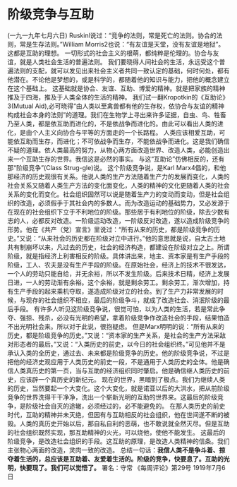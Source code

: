 # 阶级竞争与互助
(一九一九年七月六日)
Ruskinl说过：“竞争的法则，常是死亡的法则。协合的法则，常是生存法则。”William Morris2也说：“有友谊是天堂，没有友谊是地狱”。这都是互助的理想。
一切形式的社会主义的根萌，都纯粹是伦理的。协合与友谊，就是人类社会生活的普遍法则。
我们要晓得人间社会的生活，永远受这个普遍法则的支配，就可以发见出来社会主义者共同一致认定的基础，何时何处，都有他潜在。不论他是梦想的，或是科学的，都随着他的知识与能力，把他的概念建立在这个基础上。
这基础就是协合、友谊、互助、博爱的精神。就是把家族的精神推及于四海，推及于人类全体的生活的精神。
我们试一翻Kropotkin的《互助论》3(Mutual Aid),必可晓得“由人类以至禽兽都有他的生存权，依协合与友谊的精神构成社会本身的法则”的道理。我们在生物学上寻出来许多证据，自虫、鸟、牲畜乃至人类，都是依互助而进化的，不是依战争而进化的。由此可以看出人类的进化，是由个人主义向协合与平等的方面走的一个长路程。
人类应该相爱互助，可能依互助而生存，而进化；不可依战争而生存，不能依战争而进化。这是我们确信不疑的道理。依人类最高的努力，从物心两方面改造世界、改造人类，必能创造出来一个互助生存的世界。我信这是必然的事实。
与这“互助论”仿佛相反的，还有那“阶级竞争”(Class Strug-gle)说。
这个阶级竞争说，是Karl Marx4倡的，和他那经济的历史观很有关系。他说人类的生产方法随着生产力的发展而变化，人类的社会关系又随着人类生产方法的变化面变化，人类的精神的文化更随着人类的社会关系的变化而变化。社会组织固然可以说是随着生产力的变动而变动，但是社会组织的改造，必须假手于其社会内的多数人。而为改造运动的基础势力，又必发源于在现在的社会组织下立于不利地位的阶级。那些居于有利地位的阶级，除去少数有志的人，必都反对改造。一阶级运动改造，一阶级反对改造，遂以造成阶级竞争的形势。他在《共产（党）宣言》里说过：“所有从来的历史，都是阶级竞争的历史。”又说：“从来社会的历史都在阶级对立中进行。”他的意思就是说，自太古土地共有制崩坏以来，凡过去的历史，社会的经济构造，都建设在阶级对立之上。所谓阶级，就是指经济上利害相反的阶级。具体讲出来，地主、资本家是有生产手段的阶级，工人、农夫是没有生产手段的阶级。在原始社会，经济上的技术不很发达，一个人的劳动只能自给，并无余裕，所以不发生阶级。后来技术日精，经济上发展日进，一人的劳动渐有余裕。这个余裕，就是剩余劳工。剩余劳工，渐次增加，持有生产手段的起来乘机夺取，遂造成阶级对立的社会。到了生产力非常发展的时候，与现存的社会组织不相应，最后的阶级争斗，就成了改造社会、消泯阶级的最后手段。
有许多人听见这阶级竞争说，很觉可怕，以为人类的生活，若是常此争夺、强掠、残杀，必没有光明的希望，拿着阶级竞争作改造社会的手段，结果怕造不出光明社会来。所以对于此说，很抱疑虑。
但是Marx明明的说：“所有从来的历史，都是阶级竞争的历史。”又说：“资本家的生产关系，是社会的生产方法采敌对形态者的最后。”又说：“入类历史的前史，以今日的社会组织终。”可见他并不是承认入类的全历史，通过去、未来都是阶级竞争的历史。他的阶级竞争说，不过是把他的经济史观应用于人类历史的前史一段，不是通用于人类历史的全体。他是确信人类真历史的第一页，当与互助的经济组织同时肇启。他是确信继人类历史的前史，应该辟一个真历史的新纪元。
现在的世界，黑暗到了极点。我们为继续人类的历史，当然要起一个大变化。这个大变化，就是诺亚以后的大洪水，把从前阶级竞争的世界洗得干干净净，洗出一个崭新光明的互助的世界来。这最后的阶级竞争，是阶级社会自灭的途辙，必须经过的，必不能避免的。
在那人类历史的前史时代，互助的精神并未灭绝，但因有与互助相反的社会组织，他在世间遂不断的被毁。人类的真历史开始以后，那自私自利的恶萌，也不敢说就全然灭尽。但是互助的社会组织既然实现，那互助精神的火光，可以烧他，使他不能发生。
这最后的阶级竞争，是改造社会组织的手段。这互助的原理，是改造人类精神的信条。我们主张物心两面的改造，灵肉一致的改造。
总结一句话：**我信人类不是争斗着、掠夺着生活的，总应该是互助着、友爱着生活的。阶级的竞争，快要息了。互助的光明，快要现了。我们可以觉悟了。**
署名：守常
《每周评论》第29号
1919年7月6日
